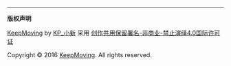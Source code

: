 -------------
**版权声明**

[KeepMoving](http://blog.keepmovingxin.com) by [KP_小新](http://blog.keepmovingxin.com/about) 采用 [创作共用保留署名-非商业-禁止演绎4.0国际许可证](http://creativecommons.org/licenses/by-nc-nd/4.0/)

Copyright © 2016 [KeepMoving](http://blog.keepmovingxin.com). All rights reserved.